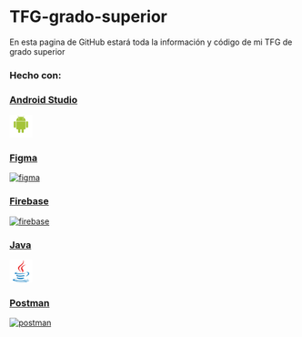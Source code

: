 # TFG-grado-superior
En esta pagina de GitHub estará toda la información y código de mi TFG de grado superior

<h3 align="left">Hecho con:</h3>
<p align="left"> <a href="https://developer.android.com" target="_blank" rel="noreferrer"><h3>Android Studio</h3> <img src="https://raw.githubusercontent.com/devicons/devicon/master/icons/android/android-original-wordmark.svg" alt="android" width="40" height="40"/> </a>
<a href="https://www.figma.com/" target="_blank" rel="noreferrer"><h3>Figma</h3> <img src="https://www.vectorlogo.zone/logos/figma/figma-icon.svg" alt="figma" width="40" height="40"/> </a>
<a href="https://firebase.google.com/" target="_blank" rel="noreferrer"> <h3>Firebase</h3><img src="https://www.vectorlogo.zone/logos/firebase/firebase-icon.svg" alt="firebase" width="40" height="40"/> </a>
<a href="https://www.java.com" target="_blank" rel="noreferrer"><h3>Java</h3> <img src="https://raw.githubusercontent.com/devicons/devicon/master/icons/java/java-original.svg" alt="java" width="40" height="40"/> </a>
<a href="https://postman.com" target="_blank" rel="noreferrer"><h3>Postman</h3> <img src="https://www.vectorlogo.zone/logos/getpostman/getpostman-icon.svg" alt="postman" width="40" height="40"/> </a> </p>
